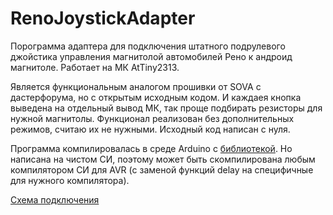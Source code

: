 # RenoJoystickAdapter

Порограмма адаптера для подключения штатного подрулевого джойстика управления магнитолой автомобилей Рено к андроид магнитоле. Работает на МК AtTiny2313.

Является функциональным аналогом прошивки от SOVA с дастерфорума, но с открытым исходным кодом. И каждаея кнопка выведена на отдельный вывод МК, так проще подбирать резисторы для нужной магнитолы. Функционал реализован без дополнительных режимов, считаю их не нужными. Исходный код написан с нуля.

Программа компилировалась в среде Arduino с [библиотекой](https://github.com/SpenceKonde/ATTinyCore). Но написана на чистом СИ, поэтому может быть скомпилирована любым компилятором СИ для AVR (с заменой функций delay на специфичные для нужного компилятора).

[Схема подключения](schematic.jpg)
